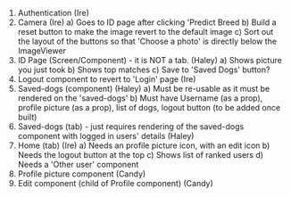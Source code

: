 1. Authentication (Ire)
2. Camera (Ire)
    a) Goes to ID page after clicking 'Predict Breed
    b) Build a reset button to make the image revert to the default image
    c) Sort out the layout of the buttons so that 'Choose a photo' is directly below the ImageViewer
3. ID Page (Screen/Component) - it is NOT a tab. (Haley)
    a) Shows picture you just took
    b) Shows top matches
    c) Save to 'Saved Dogs' button?
4. Logout component to revert to 'Login' page (Ire)
5. Saved-dogs (component) (Haley)
    a) Must be re-usable as it must be rendered on the 'saved-dogs' 
    b) Must have Username (as a prop), profile picture (as a prop), list of dogs, logout button (to be added once built)
6. Saved-dogs (tab) - just requires rendering of the saved-dogs component with logged in users' details (Haley)
7. Home (tab) (Ire)
    a) Needs an profile picture icon, with an edit icon
    b) Needs the logout button at the top
    c) Shows list of ranked users
    d) Needs a 'Other user' component
8. Profile picture component (Candy)
9. Edit component (child of Profile component) (Candy)